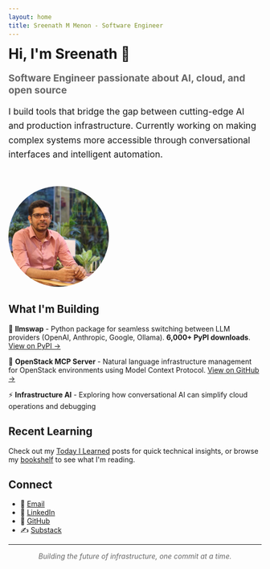 ```yaml
---
layout: home
title: Sreenath M Menon - Software Engineer
---
```


<div style="display: flex; align-items: center; margin-bottom: 2rem; gap: 2rem; flex-wrap: wrap;">
  <div style="flex: 1; min-width: 300px;">
    <h1 style="margin-top: 0;">Hi, I'm Sreenath 👋</h1>
    <p style="font-size: 1.2rem; color: #666; margin-bottom: 1rem;"><strong>Software Engineer passionate about AI, cloud, and open source</strong></p>
    <p style="font-size: 1.1rem; line-height: 1.6;">I build tools that bridge the gap between cutting-edge AI and production infrastructure. Currently working on making complex systems more accessible through conversational interfaces and intelligent automation.</p>
  </div>
  <div style="width: 200px; height: 200px; border-radius: 50%; overflow: hidden; flex-shrink: 0;">
    <img src="/assets/images/sreenath.jpg" alt="Sreenath M Menon" style="width: 100%; height: 100%; object-fit: cover;">
  </div>
</div>

## What I'm Building

🤖 **llmswap** - Python package for seamless switching between LLM providers (OpenAI, Anthropic, Google, Ollama). **6,000+ PyPI downloads**. [View on PyPI →](https://pypi.org/project/llmswap/)

🔧 **OpenStack MCP Server** - Natural language infrastructure management for OpenStack environments using Model Context Protocol. [View on GitHub →](https://github.com/sreenathmmenon/openstack-mcp-server)

⚡ **Infrastructure AI** - Exploring how conversational AI can simplify cloud operations and debugging

## Recent Learning

Check out my [Today I Learned](/til/) posts for quick technical insights, or browse my [bookshelf](/bookshelf/) to see what I'm reading.

## Connect

- 📧 [Email](mailto:zreenathmenon@gmail.com)
- 💼 [LinkedIn](https://linkedin.com/in/sreenathmmenon)  
- 🐙 [GitHub](https://github.com/sreenathmmenon)
- ✍️ [Substack](https://sreenathmmenon.substack.com/)

---

<div style="text-align: center; font-style: italic; color: #666;">
Building the future of infrastructure, one commit at a time.
</div>